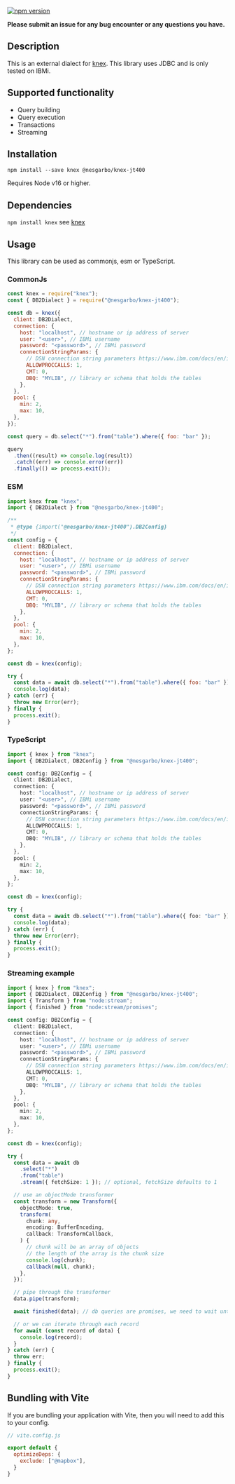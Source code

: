 [![npm version](http://img.shields.io/npm/v/@nesgarbo/knex-jt400.svg)](https://npmjs.org/package/@nesgarbo/knex-jt400)

**Please submit an issue for any bug encounter or any questions you have.**

## Description

This is an external dialect for [knex](https://knexjs.org).
This library uses JDBC and is only tested on IBMi.

## Supported functionality

- Query building
- Query execution
- Transactions
- Streaming

## Installation

```
npm install --save knex @nesgarbo/knex-jt400
```

Requires Node v16 or higher.

## Dependencies

`npm install knex` see [knex](https://github.com/tgriesser/knex)

## Usage

This library can be used as commonjs, esm or TypeScript.

### CommonJs

```javascript
const knex = require("knex");
const { DB2Dialect } = require("@nesgarbo/knex-jt400");

const db = knex({
  client: DB2Dialect,
  connection: {
    host: "localhost", // hostname or ip address of server
    user: "<user>", // IBMi username
    password: "<password>", // IBMi password
    connectionStringParams: {
      // DSN connection string parameters https://www.ibm.com/docs/en/i/7.5?topic=details-connection-string-keywords
      ALLOWPROCCALLS: 1,
      CMT: 0,
      DBQ: "MYLIB", // library or schema that holds the tables
    },
  },
  pool: {
    min: 2,
    max: 10,
  },
});

const query = db.select("*").from("table").where({ foo: "bar" });

query
  .then((result) => console.log(result))
  .catch((err) => console.error(err))
  .finally(() => process.exit());
```

### ESM

```javascript
import knex from "knex";
import { DB2Dialect } from "@nesgarbo/knex-jt400";

/**
 * @type {import("@nesgarbo/knex-jt400").DB2Config}
 */
const config = {
  client: DB2Dialect,
  connection: {
    host: "localhost", // hostname or ip address of server
    user: "<user>", // IBMi username
    password: "<password>", // IBMi password
    connectionStringParams: {
      // DSN connection string parameters https://www.ibm.com/docs/en/i/7.5?topic=details-connection-string-keywords
      ALLOWPROCCALLS: 1,
      CMT: 0,
      DBQ: "MYLIB", // library or schema that holds the tables
    },
  },
  pool: {
    min: 2,
    max: 10,
  },
};

const db = knex(config);

try {
  const data = await db.select("*").from("table").where({ foo: "bar" });
  console.log(data);
} catch (err) {
  throw new Error(err);
} finally {
  process.exit();
}
```

### TypeScript

```typescript
import { knex } from "knex";
import { DB2Dialect, DB2Config } from "@nesgarbo/knex-jt400";

const config: DB2Config = {
  client: DB2Dialect,
  connection: {
    host: "localhost", // hostname or ip address of server
    user: "<user>", // IBMi username
    password: "<password>", // IBMi password
    connectionStringParams: {
      // DSN connection string parameters https://www.ibm.com/docs/en/i/7.5?topic=details-connection-string-keywords
      ALLOWPROCCALLS: 1,
      CMT: 0,
      DBQ: "MYLIB", // library or schema that holds the tables
    },
  },
  pool: {
    min: 2,
    max: 10,
  },
};

const db = knex(config);

try {
  const data = await db.select("*").from("table").where({ foo: "bar" });
  console.log(data);
} catch (err) {
  throw new Error(err);
} finally {
  process.exit();
}
```

### Streaming example

```typescript
import { knex } from "knex";
import { DB2Dialect, DB2Config } from "@nesgarbo/knex-jt400";
import { Transform } from "node:stream";
import { finished } from "node:stream/promises";

const config: DB2Config = {
  client: DB2Dialect,
  connection: {
    host: "localhost", // hostname or ip address of server
    user: "<user>", // IBMi username
    password: "<password>", // IBMi password
    connectionStringParams: {
      // DSN connection string parameters https://www.ibm.com/docs/en/i/7.5?topic=details-connection-string-keywords
      ALLOWPROCCALLS: 1,
      CMT: 0,
      DBQ: "MYLIB", // library or schema that holds the tables
    },
  },
  pool: {
    min: 2,
    max: 10,
  },
};

const db = knex(config);

try {
  const data = await db
    .select("*")
    .from("table")
    .stream({ fetchSize: 1 }); // optional, fetchSize defaults to 1

  // use an objectMode transformer
  const transform = new Transform({
    objectMode: true,
    transform(
      chunk: any,
      encoding: BufferEncoding,
      callback: TransformCallback,
    ) {
      // chunk will be an array of objects
      // the length of the array is the chunk size
      console.log(chunk);
      callback(null, chunk);
    },
  });

  // pipe through the transformer
  data.pipe(transform);

  await finished(data); // db queries are promises, we need to wait until resolved

  // or we can iterate through each record
  for await (const record of data) {
    console.log(record);
  }
} catch (err) {
  throw err;
} finally {
  process.exit();
}
```

## Bundling with Vite
If you are bundling your application with Vite, then you will need to add this to your config.

```javascript
// vite.config.js

export default {
  optimizeDeps: {
    exclude: ["@mapbox"],
  }
}
```
